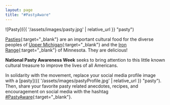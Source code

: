 ```yaml
---
layout: page
title: "#PastyAware"
---
```


![Pasty]({{ '/assets/images/pasty.jpg' | relative_url }} "pasty")

[Pasties](https://en.wikipedia.org/wiki/Pasty){:target="_blank"} are an important cultural food for the diverse peoples of [Upper Michigan](https://en.wikipedia.org/wiki/Upper_Peninsula_of_Michigan){:target="_blank"} and the [Iron Range](https://en.wikipedia.org/wiki/Iron_Range){:target="_blank"} of Minnesota.
They are delicious!

**National Pasty Awareness Week** seeks to bring attention to this little known cultural treasure to improve the lives of all Americans. 

In solidarity with the movement, replace your social media profile image with a [pasty]({{ '/assets/images/pastyProfile.jpg' | relative_url }} "pasty").
Then, share your favorite pasty related anecdotes, recipes, and encouragement on social media with the hashtag [#PastyAware](https://twitter.com/search?f=tweets&q=%23PastyAware){:target="_blank"}. 
